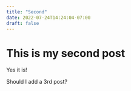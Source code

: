 ```yaml
---
title: "Second"
date: 2022-07-24T14:24:04-07:00
draft: false
---
```


# This is my second post

Yes it is!

Should I add a 3rd post?